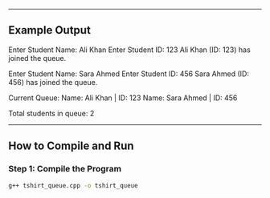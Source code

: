 
---

## Example Output
Enter Student Name: Ali Khan
Enter Student ID: 123
Ali Khan (ID: 123) has joined the queue.

Enter Student Name: Sara Ahmed
Enter Student ID: 456
Sara Ahmed (ID: 456) has joined the queue.

Current Queue:
Name: Ali Khan | ID: 123
Name: Sara Ahmed | ID: 456

Total students in queue: 2

---

## How to Compile and Run

### Step 1: Compile the Program
```bash
g++ tshirt_queue.cpp -o tshirt_queue